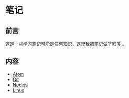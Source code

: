 # 笔记

## 前言
这是一些学习笔记可能是任何知识，这里我把笔记做了归类 。

## 内容
* [Atom](atom/readme.md)
* [Git](git/readme.md)
* [Nodejs](Nodejs/readme.md)
* [Linux](Linux/readme.md)
